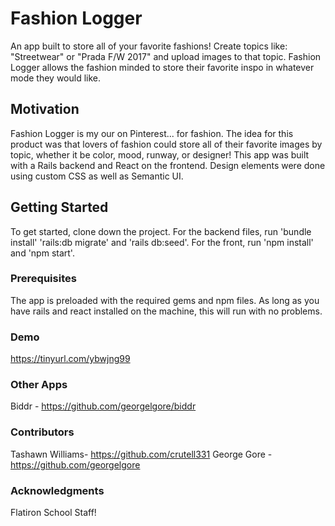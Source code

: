 # Fashion Logger

An app built to store all of your favorite fashions! Create topics like: "Streetwear" or "Prada F/W 2017" and upload images to that topic. Fashion Logger allows the fashion minded to store their favorite inspo in whatever mode they would like.

## Motivation 

Fashion Logger is my our on Pinterest... for fashion. The idea for this product was that lovers of fashion could store all of their favorite images by topic, whether it be color, mood, runway, or designer! This app was built with a Rails backend and React on the frontend. Design elements were done using custom CSS as well as Semantic UI.

## Getting Started

To get started, clone down the project. For the backend files, run 'bundle install' 'rails:db migrate' and 'rails db:seed'. For the front, run 'npm install' and 'npm start'.

### Prerequisites

The app is preloaded with the required gems and npm files. As long as you have rails and react installed on the machine, this will run with no problems.

### Demo
https://tinyurl.com/ybwjng99

### Other Apps
Biddr - https://github.com/georgelgore/biddr

### Contributors

Tashawn Williams- https://github.com/crutell331
George Gore - https://github.com/georgelgore

### Acknowledgments

Flatiron School Staff!
